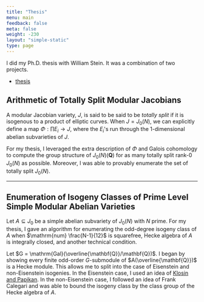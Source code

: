 ```yaml
---
title: "Thesis"
menu: main
feedback: false
meta: false
weight: -230
layout: "simple-static"
type: page
---
```


I did my Ph.D. thesis with William Stein. It was a combination of two projects.

* [thesis](../../resources/thesis.pdf)

## Arithmetic of Totally Split Modular Jacobians

A modular Jacobian variety, $J$, is said to be said to be *totally split* if it
is isogenous to a product of elliptic curves. When $J=J_0(N)$, we can
explicitly define a map $\Phi:\prod E_i \to J$, where the $E_i$'s run through the
1-dimensional abelian subvarieties of $J$.

For my thesis, I leveraged the extra description of $\Phi$ and Galois
cohomology to compute the group structure of $J_0(N)(\mathbf{Q})$ for as many
totally split rank-0 $J_0(N)$ as possible. Moreover, I was able to provably
enumerate the set of totally split $J_0(N)$.

---

## Enumeration of Isogeny Classes of Prime Level Simple Modular Abelian Varieties

Let $A\subseteq J_0$ be a simple abelian subvariety of $J_0(N)$ with $N$ prime.
For my thesis, I gave an algorithm for enumerating the odd-degree isogeny class
of $A$ when $\mathrm{num} \frac{N-1}{12}$ is squarefree, Hecke algebra of
$A$ is integrally closed, and another technical condition.

Let $G = \mathrm{Gal}(\overline{\mathbf{Q}}/\mathbf{Q})$. I began by showing
every finite odd-order $G$-submodule of $A(\overline{\mathbf{Q}})$ is a Hecke
module. This allows me to split into the case of Eisenstein and non-Eisenstein
isogenies. In the Eisenstein case, I used an idea of [Klosin and
Papikan](https://arxiv.org/abs/1706.08228). In the non-Eisenstein case, I
followed an idea of Frank Calegari and was able to bound the isogeny class by
the class group of the Hecke algebra of $A$.
